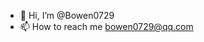 - 👋 Hi, I’m @Bowen0729
- 📫 How to reach me bowen0729@qq.com

<!---
Bowen0729/Bowen0729 is a ✨ special ✨ repository because its `README.md` (this file) appears on your GitHub profile.
You can click the Preview link to take a look at your changes.
--->
